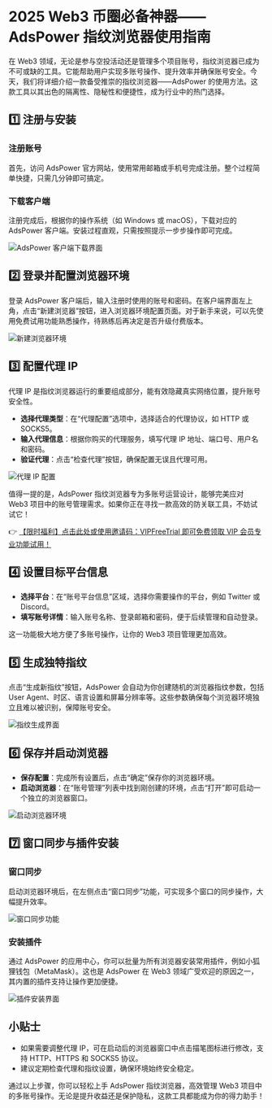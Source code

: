 # 2025 Web3 币圈必备神器——AdsPower 指纹浏览器使用指南

在 Web3 领域，无论是参与空投活动还是管理多个项目账号，指纹浏览器已成为不可或缺的工具。它能帮助用户实现多账号操作、提升效率并确保账号安全。今天，我们将详细介绍一款备受推崇的指纹浏览器——AdsPower 的使用方法。这款工具以其出色的隔离性、隐秘性和便捷性，成为行业中的热门选择。

## 1️⃣ 注册与安装

### 注册账号
首先，访问 AdsPower 官方网站，使用常用邮箱或手机号完成注册。整个过程简单快捷，只需几分钟即可搞定。

### 下载客户端
注册完成后，根据你的操作系统（如 Windows 或 macOS），下载对应的 AdsPower 客户端。安装过程直观，只需按照提示一步步操作即可完成。

![AdsPower 客户端下载界面](https://198301.xyz/img/50792858617115.webp)

## 2️⃣ 登录并配置浏览器环境

登录 AdsPower 客户端后，输入注册时使用的账号和密码。在客户端界面左上角，点击“新建浏览器”按钮，进入浏览器环境配置页面。对于新手来说，可以先使用免费试用功能熟悉操作，待熟练后再决定是否升级付费版本。

![新建浏览器环境](https://198301.xyz/img/29024023.webp)

## 3️⃣ 配置代理 IP

代理 IP 是指纹浏览器运行的重要组成部分，能有效隐藏真实网络位置，提升账号安全性。

- **选择代理类型**：在“代理配置”选项中，选择适合的代理协议，如 HTTP 或 SOCKS5。
- **输入代理信息**：根据你购买的代理服务，填写代理 IP 地址、端口号、用户名和密码。
- **验证代理**：点击“检查代理”按钮，确保配置无误且代理可用。

![代理 IP 配置](https://198301.xyz/img/9201999586924270.webp)

值得一提的是，AdsPower 指纹浏览器专为多账号运营设计，能够完美应对 Web3 项目中的账号管理需求。如果你正在寻找一款高效的防关联工具，不妨试试它！

👉 [【限时福利】点击此处或使用邀请码：VIPFreeTrial 即可免费领取 VIP 会员专业功能试用！](https://bit.ly/adspower_free)

## 4️⃣ 设置目标平台信息

- **选择平台**：在“账号平台信息”区域，选择你需要操作的平台，例如 Twitter 或 Discord。
- **填写账号详情**：输入账号名称、登录邮箱和密码，便于后续管理和自动登录。

这一功能极大地方便了多账号操作，让你的 Web3 项目管理更加高效。

## 5️⃣ 生成独特指纹

点击“生成新指纹”按钮，AdsPower 会自动为你创建随机的浏览器指纹参数，包括 User Agent、时区、语言设置和屏幕分辨率等。这些参数确保每个浏览器环境独立且难以被识别，保障账号安全。

![指纹生成界面](https://198301.xyz/img/0195143497380.webp)

## 6️⃣ 保存并启动浏览器

- **保存配置**：完成所有设置后，点击“确定”保存你的浏览器环境。
- **启动浏览器**：在“账号管理”列表中找到刚创建的环境，点击“打开”即可启动一个独立的浏览器窗口。

![启动浏览器环境](https://198301.xyz/img/34762571017.webp)

## 7️⃣ 窗口同步与插件安装

### 窗口同步
启动浏览器环境后，在左侧点击“窗口同步”功能，可实现多个窗口的同步操作，大幅提升效率。

![窗口同步功能](https://198301.xyz/img/7259245248553.webp)

### 安装插件
通过 AdsPower 的应用中心，你可以批量为所有浏览器安装常用插件，例如小狐狸钱包（MetaMask）。这也是 AdsPower 在 Web3 领域广受欢迎的原因之一，其内置的插件支持让操作更加便捷。

![插件安装界面](https://198301.xyz/img/24922848145298.webp)

## 小贴士

- 如果需要调整代理 IP，可在启动后的浏览器窗口中点击描笔图标进行修改，支持 HTTP、HTTPS 和 SOCKS5 协议。
- 建议定期检查代理和指纹设置，确保环境始终安全稳定。

通过以上步骤，你可以轻松上手 AdsPower 指纹浏览器，高效管理 Web3 项目中的多账号操作。无论是提升收益还是保护隐私，这款工具都能成为你的得力助手！